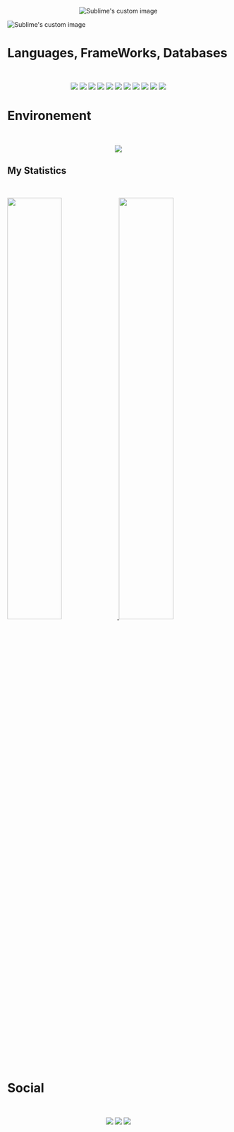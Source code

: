 <p align="center">
  <img src="https://github.com/Joal1291/Joal1291/blob/main/3.gif" alt="Sublime's custom image" >
</p>
<!-- <p style="color:white">Yes I really love matrix that's one of my fav triolgy of all time</p> -->
<img src="https://api.visitorbadge.io/api/visitors?path=https%3A%2F%2Fgithub.com%2FJoal1291&label=Visitors&labelColor=%23d9e3f0&countColor=%23555555&style=plastic" alt="Sublime's custom image" >

# Languages, FrameWorks, Databases
<br>
<p align="center">
<a href="https://developer.mozilla.org/fr/docs/Web/HTML" target="_blank"><img src="https://skillicons.dev/icons?i=html" /></a>
<a href="https://developer.mozilla.org/fr/docs/Web/CSS/Reference" target="_blank"><img src="https://skillicons.dev/icons?i=css" /></a>
<a href="https://sass-lang.com/documentation/" target="_blank"><img src="https://skillicons.dev/icons?i=scss" /></a>
<a href="https://v2.tailwindcss.com/docs" target="_blank"><img src="https://skillicons.dev/icons?i=tailwind" /></a>
<a href="https://devdocs.io/javascript/" target="_blank"><img src="https://skillicons.dev/icons?i=javascript" /></a>
<a href="https://docs.python.org/3.12/" target="_blank"><img src="https://skillicons.dev/icons?i=py" /></a>
<a href="https://react.dev/" target="_blank"><img src="https://skillicons.dev/icons?i=react" /></a>
<a href="https://nextjs.org/docs" target="_blank"><img src="https://skillicons.dev/icons?i=next" /></a>
<a href="https://nodejs.org/en/docs" target="_blank"><img src="https://skillicons.dev/icons?i=nodejs" /></a>
<a href="https://supabase.com/docs" target="_blank"><img src="https://skillicons.dev/icons?i=supabase" /></a>
<a href="https://www.mongodb.com/docs/" target="_blank"><img src="https://skillicons.dev/icons?i=mongodb" /></a>
</p>

# Environement 
<br>
<p align="center">
  <img src="https://skillicons.dev/icons?i=linux,,vscode,,idea,,postman" /><br>
<!--  <img src="" alt="Sublime's custom image" >
 <img src="https://api.visitorbadge.io/api/visitors?path=https%3A%2F%2Fgithub.com%2FJoal1291&label=Visitors&labelColor=%23d9e3f0&countColor=%23555555&style=plastic" alt="Sublime's custom image" >
 <img src="" alt="Sublime's custom image" > -->
</p>

## My Statistics

<br/>
<p align="left">
  <a href="https://github.com/Joal1291/">
  <img width="49.5%" src="https://github-readme-stats.vercel.app/api?username=Joal1291&bg_color=30,2846a7,904e95&title_color=fff&text_color=fff" />
    <img width="49.5%" src="http://github-readme-streak-stats.herokuapp.com?user=Joal1291&bg_color=30,e96443,904e95&title_color=fff&text_color=fff" />
  </a>
</p>
<br>
<!--
[![Joal1291' Activity Graph](https://activity-graph.herokuapp.com/graph?username=onited&custom_title=Onited's%20Contribution%20Graph&theme=gruvbox&bg_color=282828&hide_border=true&line=d1a01f&point=c58545)](https://github.com/Onited/)
-->

# Social
<br>
<p align="center">
  <img src="https://skillicons.dev/icons?i=discord" />
  <img src="https://skillicons.dev/icons?i=," />
  <a href="https://www.linkedin.com/in/jordan-albert1291/" target="_blank"><img src="https://skillicons.dev/icons?i=linkedin" /></a><br>
</p>
